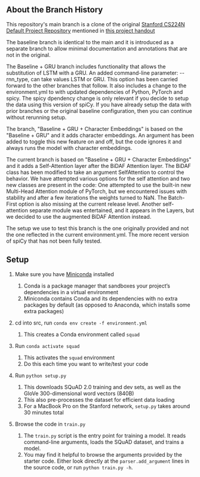## About the Branch History 

This repository's main branch is a clone of the original [Stanford CS224N Default Project Repository](https://github.com/minggg/squad) mentioned in [this project handout](http://web.stanford.edu/class/cs224n/project/default-final-project-handout.pdf)

The baseline branch is identical to the main and it is introduced as a separate branch to allow minimal documentation and annotations that are not in the original.

The Baseline + GRU branch includes functionality that allows the substitution of LSTM with a GRU. An added command-line parameter: --rnn_type, can take values LSTM or GRU. This option has been carried forward to the other branches that follow. It also includes a change to the environment.yml to with updated dependencies of Python, PyTorch and spicy. The spicy dpendency change is only relevant if you decide to setup the data using this version of spiCy. If you have already setup the data with prior branches or the original baseline configuration, then you can continue without rerunning setup. 

The branch, "Baseline + GRU + Character Embeddings" is based on the "Baseline + GRU" and it adds character embeddings. An argument has been added to toggle this new feature on and off, but the code ignores it and always runs the model with character embeddings. 

The current branch is based on "Baseline + GRU + Character Embeddings" and it adds a Self-Attention layer after the BiDAF Attention layer. The BiDAF class has been modified to take an argument SelfAttention to control the behavior. We have attempted various options for the self attention and two new classes are present in the code: One attempted to use the built-in new Multi-Head Attention module of PyTorch, but we encountered issues with stability and after a few iterations the weights turned to NaN. The Batch-First option is also missing at the current release level. Another self-attention separate module was entertained, and it appears in the Layers,  but we decided to use the augmented BiDAF Attention instead. 

The setup we use to test this branch is the one originally provided and not the one reflected in the current environment.yml. The more recent version of spiCy that has not been fully tested. 

## Setup

1. Make sure you have [Miniconda](https://conda.io/docs/user-guide/install/index.html#regular-installation) installed
    1. Conda is a package manager that sandboxes your project’s dependencies in a virtual environment
    2. Miniconda contains Conda and its dependencies with no extra packages by default (as opposed to Anaconda, which installs some extra packages)

2. cd into src, run `conda env create -f environment.yml`
    1. This creates a Conda environment called `squad`

3. Run `conda activate squad`
    1. This activates the `squad` environment
    2. Do this each time you want to write/test your code
  
4. Run `python setup.py`
    1. This downloads SQuAD 2.0 training and dev sets, as well as the GloVe 300-dimensional word vectors (840B)
    2. This also pre-processes the dataset for efficient data loading
    3. For a MacBook Pro on the Stanford network, `setup.py` takes around 30 minutes total  

5. Browse the code in `train.py`
    1. The `train.py` script is the entry point for training a model. It reads command-line arguments, loads the SQuAD dataset, and trains a model.
    2. You may find it helpful to browse the arguments provided by the starter code. Either look directly at the `parser.add_argument` lines in the source code, or run `python train.py -h`.
